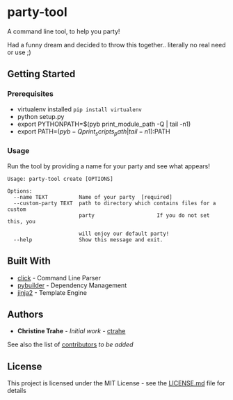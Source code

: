 # party-tool

A command line tool, to help you party!

Had a funny dream and decided to throw this together.. literally no real need or use ;)

## Getting Started

### Prerequisites

* virtualenv installed `pip install virtualenv`
* python setup.py
* export PYTHONPATH=$(pyb print_module_path -Q | tail -n1)
* export PATH=$(pyb -Q print_scripts_path | tail -n1):$PATH

### Usage

Run the tool by providing a name for your party and see what appears!

```
Usage: party-tool create [OPTIONS]

Options:
  --name TEXT          Name of your party  [required]
  --custom-party TEXT  path to directory which contains files for a custom
                       party                    If you do not set this, you

                       will enjoy our default party!
  --help               Show this message and exit.
```

## Built With

* [click](http://click.pocoo.org/) - Command Line Parser
* [pybuilder](https://github.com/pybuilder/pybuilder) - Dependency Management
* [jinja2](http://jinja.pocoo.org) - Template Engine

## Authors

* **Christine Trahe** - *Initial work* - [ctrahe](https://github.com/trahec)

See also the list of [contributors]() *to be added*

## License

This project is licensed under the MIT License - see the [LICENSE.md](LICENSE.md) file for details
